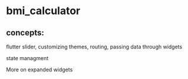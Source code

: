 # bmi_calculator

## concepts:
flutter slider, customizing themes, routing, 
passing data through widgets

state managment

More on expanded widgets
